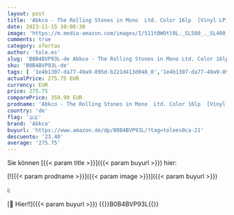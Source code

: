 ```yaml
---
layout: post
title: 'Abkco - The Rolling Stones in Mono  Ltd. Color 16lp  [Vinyl LP]'
date: 2023-11-15 10:00:30
image: 'https://m.media-amazon.com/images/I/511tBWOtl0L._SL500_._SL400_.jpg'
comments: true
category: ofertas
author: 'tole.es'
slug: 'B0B4BVP93L-de Abkco - The Rolling Stones in Mono Ltd. Color 16lp [Vinyl LP]'
sku: 'B0B4BVP93L-de'
tags: [ '1e4b1307-da77-49a9-895d-b221d413d048_0','1e4b1307-da77-49a9-895d-b221d413d048_7601','905a2af1-15b0-41e8-8d66-5164d18c431a_0','Arborist Merchandising Root','Artist Pages Filter Nodes','AutoRip','Custom Stores','Featured Categories','Formate','Main Albums','Musik Kategorien','Musik-CDs & Vinyl','Regions','Regular Stores','Rock','Self Service','Shops','Special Features Stores','USA & Großbritannien','Vinyl','abkco','🇩🇪', ]
actualPrice: 275.75 EUR
currency: EUR
price: 275.75
comparePrice: 359.99 EUR
prodname: 'Abkco - The Rolling Stones in Mono  Ltd. Color 16lp  [Vinyl LP]'
country: 'de'
flag: '🇩🇪'
brand: 'Abkco'
buyurl: 'https://www.amazon.de/dp/B0B4BVP93L/?tag=tolees0ca-21'
descuento: '23.40'
average: '275.75'
---
```


Sie können [{{< param title >}}]({{< param buyurl >}}) hier:

[![{{< param prodname >}}]({{< param image >}})]({{< param buyurl >}})

ℹ️:


[🛒 Hier!!]({{< param buyurl >}})
{{<world>}}B0B4BVP93L{{</world>}}
